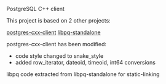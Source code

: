 PostgreSQL C++ client

This project is based on 2 other projects:

[postgres-cxx-client](https://github.com/anatoliifrolov/postgres-cxx-client)
[libpq-standalone](https://gitlab.com/sabelka/libpq-standalone)

postgres-cxx-client has been modified: 

- code style changed to snake_style
- added row_iterator, dateoid, timeoid, int64 conversions

libpq code extracted from libpq-standalone for static-linking
